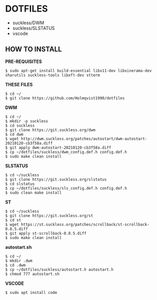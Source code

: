 # DOTFILES

* suckless/DWM
* suckless/SLSTATUS
* vscode

## HOW TO INSTALL

**PRE-REQUISITES**
```
$ sudo apt-get install build-essential libx11-dev libxinerama-dev sharutils suckless-tools libxft-dev stterm
```

**THESE FILES**
```
$ cd ~/
$ git clone https://github.com/Holmqvist1990/dotfiles
```

**DWM**
```
$ cd ~/
$ mkdir -p suckless
$ cd suckless
$ git clone https://git.suckless.org/dwm
$ cd dwm
$ wget http://dwm.suckless.org/patches/autostart/dwm-autostart-20210120-cb3f58a.diff
$ git apply dwm-autostart-20210120-cb3f58a.diff
$ cp ~/dotfiles/suckless/dwm_config.def.h config.def.h
$ sudo make clean install
```

**SLSTATUS**
```
$ cd ~/suckless
$ git clone https://git.suckless.org/slstatus
$ cd slstatus
$ cp ~/dotfiles/suckless/sls_config.def.h config.def.h
$ sudo clean make install
```

**ST**
```
$ cd ~/suckless
$ git clone https://git.suckless.org/st
$ cd st
$ wget https://st.suckless.org/patches/scrollback/st-scrollback-0.8.5.diff
$ git apply st-scrollback-0.8.5.diff
$ sudo make clean install
```

**autostart.sh**
```
$ cd ~/
$ mkdir .dwm
$ cd .dwm
$ cp ~/dotfiles/suckless/autostart.h autostart.h
$ chmod 777 autostart.sh
```

**VSCODE**
```
$ sudo apt install code
```
